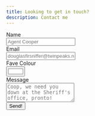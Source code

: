 ```yaml
---
title: Looking to get in touch?
description: Contact me
---
```


<form class="form-horizontal" method="POST" netlify>
  <div class="form-group">
    <div class="col-2 col-sm-12">
      <label class="form-label" for="name">Name</label>
    </div>
    <div class="col-6 col-sm-12">
      <input class="form-input" name="name" type="text" placeholder="Agent Cooper">
    </div>
  </div>
  <div class="form-group">
    <div class="col-2 col-sm-12">
      <label class="form-label" for="email">Email</label>
    </div>
    <div class="col-6 col-sm-12">
      <input class="form-input" name="email" type="email" placeholder="douglasfirsniffer@twinpeaks.net" pattern="[a-zA-Z0-9_.+-]+@[a-zA-Z0-9-]+.[a-zA-Z0-9-.]+$">
    </div>
  </div>
  <div class="form-group">
    <div class="col-2 col-sm-12">
      <label class="form-label" for="color">Fave Colour</label>
    </div>
    <div class="col-6 col-sm-12">
      <input class="form-input" name="color" type="color" value="#ffffff">
    </div>
  </div>
  <div class="form-group">
    <div class="col-2 col-sm-12">
      <label class="form-label" for="message">Message</label>
    </div>
    <div class="col-6 col-sm-12">
      <textarea class="form-input" name="message" placeholder="Coop, we need you down at the Sheriff's office, pronto!" rows="3"></textarea>
    </div>
  </div>
  <div class="form-group">
    <button class="btn btn-primary input-group-btn btn-lg">Send!</button>
  </div>
</form>